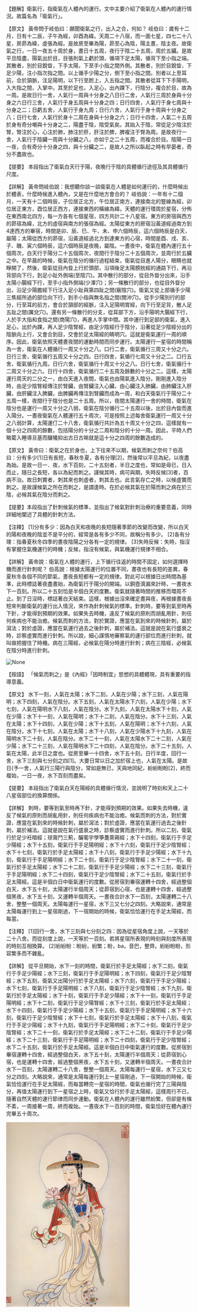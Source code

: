 
【題解】衛氣行，指衛氣在人體內的運行。文中主要介紹了衛氣在人體內的運行情況。故篇名為「衛氣行」。


【原文】
黃帝問于岐伯曰：願聞衛氣之行，出入之合，何如？
岐伯曰：歲有十二月，日有十二辰，子午為經，卯酉為緯。天周二十八宿，而一面七星，四七二十八星，房昴為緯，虛張為經。是故房至畢為陽，昴至心為陰，陽主晝，陰主夜。故衛氣之行，一日一夜五十周於身，晝日十五周，夜行于陰二十五周，周於五臟。是故平旦陰盡，陽氣出於目，目張則氣上虧於頭，循項下足太陽，循背下至小指之端。其散者，別於目銳眥，下手太陽，下至手小指之間外側。其散者，別於目銳眥，下足少陽，注小指次指之間。以上循手少陽之分，側下至小指之間。別者以上至耳前，合於頷脈，注足陽明，以下行至跗上，入五指之間。其散者從耳下下手陽明，入大指之間，入掌中。其至於足也，入足心，出內踝下，行陰分，複合於目，故為一周。是故日行一舍，人氣行一周與十分身之八日行二舍，人氣行三周於身與十分身之六日行三舍，人氣行于身五周與十分身之四；日行四舍，人氣行于身七周與十分身之二；日虧五舍，人氣行于身九周；日行六舍，人氣行于身十周與十分身之八；日行七舍，人氣行於身十二周在身與十分身之六；日行十四舍，人氣二十五周於身有奇分嘲與十分身之二，陽盡于陰，陰受氣矣。其始入于陰，常從足少陰注於腎，腎注於心，心注於肺，肺注於肝，肝注於脾，脾複注于腎為周。是故夜行一舍，人氣行于陰臟一周與十分臟之八，亦如亍之二十五周，而複合於目。陰陽一日一夜，合有奇分十分身之四，與十分臟之二，是故人之所以臥起之時有早晏者，奇分不盡故也。


【提要】
本段指出了衛氣白天行于陽，夜晚行于陰的具體循行途徑及其具體循行尺度。


【詳解】
黃帝問岐伯說：我想聽你談一談衛氣在人體是如何運行的，什麼時候出於體表，什麼時候進入體內，又是在什麼地方會合的？
岐伯說：一年有十二個月，一天有十二個時辰，子位居正北方，午位居正南方，連接南北的豎線為經，卯位居正東方，酉位居正西方，連接東西的橫線為緯。天體的運行環周於星宿，分佈在東西南北四方，每一方各有七個星宿，四方共計二十八星宿。東方的房宿與西方的昴宿為緯，北方的虛宿與南方的張宿為經。太陽從東方的房宿沿黃道經過南方到4達西方的畢宿，時間是卯、辰、巳、午、未、申六個時辰，這六個時辰是白天，屬陽；太陽從西方的昴宿，沿黃道經過北方到達東方的心宿，時間是酉、戌、亥、子、醜、寅六個時辰，這六個時辰是夜晚，屬陰。一晝夜中，衛氣在體內運行五十個周次，白天行于陽分二十五個周次，夜間行于陰分二十五個周次，並周行於五臟之中。在早晨的時候，衛氣在陰分的循行過程結束，衛氣從目進人陽分，眼睛也就睜開了，然後，衛氣從目內眥上行於頭部，沿項後足太陽膀胱經的通路下行，再沿背部向下行，到足小趾外側端(至陰穴)。其中散行的部分，從目外眥分出來，沿手太陽小腸經下行，至手小指外側端(少澤穴)；另一條散行的部分，也從目外眥分出，沿足少陽膽經下行注入足小趾與第四趾之間(竅陰穴)。衛氣又從上部循手少陽三焦經所過的部位向下行，到手小指與無名指之間(關沖穴)。從手少陽別行的部分，行至耳的前方，會合於頷部的經脈，注入足陽明胃經，向下行至足背，散人足五趾之間(厲兌穴)。還有另一條散行的分支，從耳部下方，沿手陽明大腸經下行，人於手大指和食指之間(商陽穴)，再進人手掌中間。其中運行到足部的衛氣，進入足心，出於內踝，再人足少陰腎經，由足少陰經行于陰分，沿著從足少陰經分出的陰脈向上行，又會合到目，交會於足太陽經的睛明穴。這就是衛氣運行一周的順序。因此，衛氣依照天體晝夜間的運動時間而同步運行。太陽運行一星宿的時間稱為一舍，衛氣在人體循行一周又十分之八。口行二舍，衛氣循行三周又十分之六。日行三舍，衛氣循行五周又十分之四。日行四舍，氣循行七周又十分之二。口行五舍，衛氣循行九周。日行六舍，衛氣循行十周又十分之八。日行七舍，衛氣循行十二周又十分之六。日行十四舍，衛氣循行二十五周及餘數的十分之二。這樣，太陽運行周天的二分之一，由白天進入夜間，衛氣也由陽氣進入陰分。剛剛進入陰分時，由足少陰腎經傳注於腎臟，由腎臟注入心臟，由心臟注入肺臟，由肺臟注入肝臟，由肝臟注入脾臟，由脾臟再傳注到腎臟而成為一周，和白天衛氣行于陽分二十五周一樣，夜間行于陰分也是二十五周。所以，夜間太陽運行一舍的時間，衛氣在陰分也是運行一周又十分之八弱，衛氣在陰分循行二十五周以後，出於目內眥而進入陽分。一晝夜衛氣在人體運行五十周次，可是按照上述每舍衛氣運行一周又十分之八弱計算，太陽運仃二十八舍，衛氣循行共計為五十周又十分之四，這樣就有一個十分之四周的餘數，包括陽分的十分之二周和陰分的十分一周。因此，平時人們略蔔入睡導旦基而釀犧抑出古日古嘛就是這十分之四周的餘數造成的。


【原文】
黃帝曰：衛氣之在於身也，上下往來不以期，候氣而刺之奈何？伯高曰：分有多少[1]日有長短，春秋冬夏，各有分理[2]，然後常以平旦為紀，以夜盡為始。是故一日一．夜，水下百刻，二十五刻者，半日之度也，常如是毋已，日入而止，隨日之長短，各以為紀而刺之。謹候其時，病可與期，失時反候[3]者，百病不治。故日刺實者，刺其來也刺虛者，刺其去也。此言氣存亡之時，以候虛實而刺之。是故謹候氣之所在而刺之，是謂逢時。在於必候其氣在於陽而刺之病在於三陰，必候其氣在陰分而刺之。


【提要】本段指出了針刺候氣的標準，並指出了候氣對針刺治療的重要意義，同時詳細地闡述了具體的針刺方法。


【注釋】
[1]分有多少：因為白天和夜晚的長短隨著季節的改變而改變，所以白天的陽和夜晚的陰並不是平分的，經常是各有多少不同，故稱分有多少。
[2]各有分理：指春夏秋冬四季的晝夜陰陽之分各有一定的規律。
[3]失時反候：失時，指沒有掌握住氣機運行的時機；反候，指沒有候氣，與氣機運行規律不相合。


【詳解】
黃帝說：衛氣在人體的運行，上下循行往返的時間不固定，如何選擇時機而進行針刺呢？
伯高說：根據太陽運行的位置不同，晝夜也有長短的差異，春夏秋冬各個不同的節氣，晝夜長短都有一定的規律。對此可以根據日出時間為基準，此時標誌著夜盡晝始，為衛氣行于陽分的開端。以銅壺滴漏來計時，一晝夜水下一百刻。所以二十五刻恰是半個白天的度數。衛氣就隨著時間的推移而環周不止。到了日沒時，標誌著白天結束。這樣，根據出沒來確定晝與夜，再根據晝夜長短來判斷衛氣的運行出入情況，來作為針刺候氣的標準。針刺時，要等到氣至時再下針，才能得到預期的效果。如果失去時機，違反了候氣的原則而胡亂用針，則任何疾病也不能治癒。候氣而刺的方法，對於實證，應當在氣到來的時候針刺，屬於瀉法；對於虛證，應當在氣運行過去之後針刺，屬於補法。這就是說在氣行盛衰之時，診察虛實而進行針刺。所以說，細心謹慎地審察氣的運行部位而進行針刺，就叫做把握住了時機。病在三陽經，必候氣在陽分時進行針刺；病在三陰經，必候氣在陰分時進行針刺。


![None](images/movieonly_468x60.gif)


【按語】
「候氣而刺之」是《內經》「因時制宜」思想的具體體現，具有重要的指導意義。


【原文】
水下一刻，人氣在太陽；水下二刻，人氣在少陽；水下三刻，人氣在陽明；水下四刻，人氣在陰分。水下五刻，人氣在太陽水下六刻，人氣在少陽；水下七刻，人氣在陽明水下八刻，人氣在陰分。水下九刻，人氣在太陽水下十刻，人氣在少陽；水下十一刻，人氣在陽明；水下十二刻，人氣在陰分。水下十三刻，入氣在太陽；水下十四刻，人氣在少陽；水下十五刻，人氣在陽明；水下十六刻，人氣在陰分。水下十七刻，人氣在太陽；水下十八刻，人氣在少陽水下十九刻，人氣在陽明水下二十刻，人氣在陰分。水下二十一刻，人氣在太陽水下二十二刻，人氣在少陽；水下二十三刻，人氣在陽明水下二十四刻，人氣在陰分。水下二十五刻，人氣在太陽，此半日之度也。從房至畢一十四舍，水下五十刻，日行半度，回行一舍，水下三刻與七分刻之四[1]。大要日常以日之加於宿上也，人氣在太陽。是故日{予一舍，人氣行三陽行與陰分，常如是無已，天與地同紀，紛紛盼盼[2]，終而複始，一日一夜，水下百刻而盡矣。


【提要】
本段指出了衛氣白天在陽經的具體循行情況，並說明了時刻和天上二十八星宿部位的換算關係。


【詳解】
刺時，要等到氣至時再下針，才能得到預期的效果。如果失去時機，違反了候氣的原則而胡亂用針，則任何疾病也不能治癒。候氣而刺的方法，對於實證，應當在氣到來的時候針刺，屬於瀉法；對於虛證，應當在氣運行過去之後針刺，屬於補法。這就是說在氣行盛衰之時，診察虛實而進行針刺。所以二刻，衛氣行於足少衽暗經；球膏鬥三薊，釅葡宇學箏躉萊蒴經；水下十四刻，衛氣行于手足少陽經；水下十五刻，衛氣行于手足陽明經；水下十六刻，衛氣行于足少陰腎經；水下十七刻，衛氣行於手足太陽經；水下十八刻，衛氣行于手足少陽經；水下十九刻，衛氣行于手足陽明經；水下二十刻，衛氣行于足少陰腎經；水下二十一刻，衛氣行於手足太陽經；水下二十二刻，衛氣行于手足少陽經；水下二十三刻，衛氣行于手足陽明經；水下二十四刻，衛氣行于足少陰腎經；水下二十五刻，衛氣行於手足太陽經。這是半個白日中衛氣運行的度數。從房宿到畢宿運轉十四舍，經過整個白天，水下五十刻，太陽運行半個周天；從昴宿到心宿，也是運轉十四舍，經過整個黑夜，水下五十刻，又運轉半個周天。一晝夜合計水下一百刻，太陽運轉二十八舍，整整一個周天。太陽每運行一星宿，水下三又七分之四刻。大略說來，通常是太陽每運行到上一星宿剛過，下一宿開始的時候，衛氣恰恰運行在手足太陽經，而每當。


【注釋】
[1]回行一舍，水下三刻與七分刻之四：因為從星宿角度上說，一天等於二十八舍。而從刻度上說，一天等於一百刻。若將星宿所表現的時刻與刻度所表現的時刻互相換算。
[2]紛紛盼：盼紛，紛繁；盼，ba，音巴，整齊。紛紛盼盼，形容繁多而不雜亂。


【詳解】
從平旦開始，水下一刻的時間，衛氣行於手足太陽經；水下二刻，衛氣行于手足少陽經；水下三刻，衛氣行于手足陽明經；水下四刻，衛氣行于足少陰腎經；水下五刻，衛氣又出陽分行於手足太陽經；水下六刻，衛氣行于手足少陽經；水下七刻，衛氣行于手足陽明經；水下八刻，衛氣行于足少陰腎經；水下九刻，衛氣行於手足太陽經；水下十刻，衛氣行于手足少陽經；水下十一刻，衛氣行于手足陽明經；水下十二刻，衛氣行于足少陽腎經；水下十三刻，衛氣行於手足太陽經；水下十四刻，衛氣行于手足少陽經；水下十五刻，衛氣行于手足陽明經；水下十六刻，衛氣行于足少陰腎經；水下十七刻，衛氣行於手足太陽經；水下十八刻，衛氣行于手足少陽經；水下十九刻，衛氣行于手足陽明經；水下二十刻，衛氣行于足少陰腎經；水下二十一刻，衛氣行於手足太陽經；水下二十二刻，衛氣行于手足少陽經；水下二十三刻，衛氣行于手足陽明經；水下二十四刻，衛氣行于足少陰腎經；水下二十五刻，衛氣行於手足太陽經。這是半個白日中衛氣運行的度數。從房宿到畢宿運轉十四舍，經過整個白天，水下五十刻，太陽運行半個周天；從昴宿到心宿，也是運轉十四舍，經過整個黑夜，水下五十刻，又運轉半個周天。一晝夜合計水下一百刻，太陽運轉二十八舍，整整一個周天。太陽每運行一星宿，水下三又七分之四刻。大略說來，通常是太陽每運行到上一星宿剛過，下一宿開始的時候，衛氣恰恰運行在手足太陽經，而每當轉完一星宿的時間，衛氣也循行完了三陽與陰分，再值太陽運行到下一星宿之上時，衛氣又恰行於手足太陽經，這樣周行不已，隨著自然天體的運行節律而同步運動。衛氣在人體內的運行雖然紛繁，但卻是有條不紊，一周接著一周，終而複始。一晝夜水下一百刻的時間，衛氣恰好在體內運行完畢五十周次。


![11](images/3740651813_9a4b218e1a_o.jpg)


